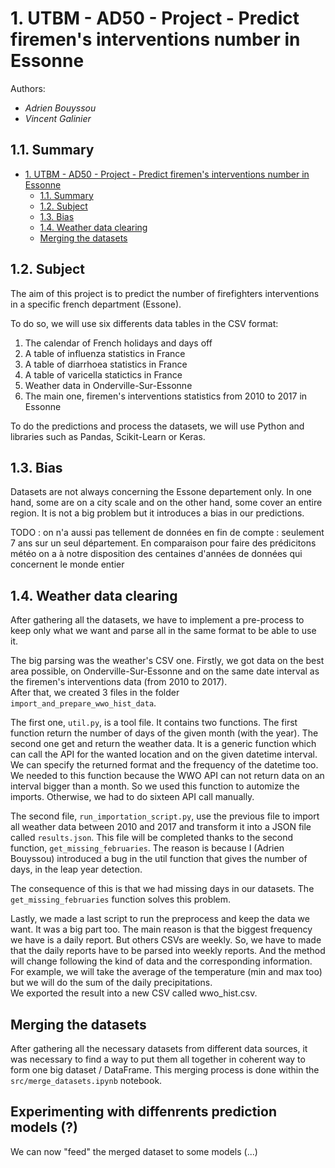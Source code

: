 # 1. UTBM - AD50 - Project - Predict firemen's interventions number in Essonne

Authors:

- *Adrien Bouyssou*
- *Vincent Galinier*

## 1.1. Summary

- [1. UTBM - AD50 - Project - Predict firemen's interventions number in Essonne](#1-utbm---ad50---project---predict-firemens-interventions-number-in-essonne)
  - [1.1. Summary](#11-summary)
  - [1.2. Subject](#12-subject)
  - [1.3. Bias](#13-bias)
  - [1.4. Weather data clearing](#14-weather-data-clearing)
  - [Merging the datasets](#merging-the-datasets)

## 1.2. Subject

The aim of this project is to predict the number of firefighters interventions in a specific french department (Essone).

To do so, we will use six differents data tables in the CSV format:

1. The calendar of French holidays and days off
2. A table of influenza statistics in France
3. A table of diarrhoea statistics in France
4. A table of varicella statictics in France
5. Weather data in Onderville-Sur-Essonne
6. The main one, firemen's interventions statistics from 2010 to 2017 in Essonne


To do the predictions and process the datasets, we will use Python and libraries such as Pandas, Scikit-Learn or Keras.

## 1.3. Bias

Datasets are not always concerning the Essone departement only. In one hand, some are on a city scale and on the other hand, some cover an entire region. It is not a big problem but it introduces a bias in our predictions.

TODO : on n'a aussi pas tellement de données en fin de compte : seulement 7 ans sur un seul département. En comparaison pour faire des prédicitons météo on a à notre disposition des centaines d'années de données qui concernent le monde entier

## 1.4. Weather data clearing

After gathering all the datasets, we have to implement a pre-process to keep only what we want and parse all in the same format to be able to use it.

The big parsing was the weather's CSV one. Firstly, we got data on the best area possible, on Onderville-Sur-Essonne and on the same date interval as the firemen's interventions data (from 2010 to 2017).  
After that, we created 3 files in the folder `import_and_prepare_wwo_hist_data`.

The first one, `util.py`, is a tool file. It contains two functions. The first function return the number of days of the given month (with the year). The second one get and return the weather data. It is a generic function which can call the API for the wanted location and on the given datetime interval. We can specify the returned format and the frequency of the datetime too.  
We needed to this function because the WWO API can not return data on an interval bigger than a month. So we used this function to automize the imports. Otherwise, we had to do sixteen API call manually.  

The second file, `run_importation_script.py`, use the previous file to import all weather data between 2010 and 2017 and transform it into a JSON file called `results.json`. This file will be completed thanks to the second function, `get_missing_februaries`. The reason is because I (Adrien Bouyssou) introduced a bug in the util function that gives the number of days, in the leap year detection.

The consequence of this is that we had missing days in our datasets. The `get_missing_februaries` function solves this problem.

Lastly, we made a last script to run the preprocess and keep the data we want. It was a big part too. The main reason is that the biggest frequency we have is a daily report. But others CSVs are weekly. So, we have to made that the daily reports have to be parsed into weekly reports. And the method will change following the kind of data and the corresponding information. For example, we will take the average of the temperature (min and max too) but we will do the sum of the daily precipitations.  
We exported the result into a new CSV called wwo_hist.csv.

## Merging the datasets

After gathering all the necessary datasets from different data sources, it was necessary to find a way to put them all together in coherent way to form one big dataset / DataFrame. This merging process is done within the `src/merge_datasets.ipynb` notebook.

## Experimenting with diffenrents prediction models (?)

We can now "feed" the merged dataset to some models (...)


